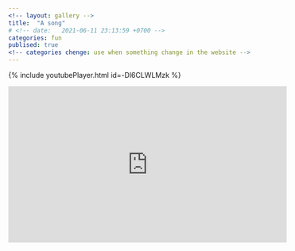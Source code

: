 ```yaml
---
<!-- layout: gallery -->
title:  "A song"
# <!-- date:   2021-06-11 23:13:59 +0700 -->
categories: fun
publised: true
<!-- categories chenge: use when something change in the website -->
---
```



<!-- [![IMAGE ALT TEXT](https://www.youtube.com/watch?v=-Dl6CLWLMzk/0.jpg)](https://www.youtube.com/watch?v=-Dl6CLWLMzk "Forever and One") -->

{% include youtubePlayer.html id=-Dl6CLWLMzk %}
<iframe width="560" height="315" src="https://www.youtube.com/embed/{{ include.id }}" frameborder="0" allow="accelerometer; autoplay; encrypted-media; gyroscope; picture-in-picture" allowfullscreen></iframe>

<!-- 
<iframe width="560" height="315" src="https://www.youtube.com/watch?v=-Dl6CLWLMzk" frameborder="0" allow="autoplay; encrypted-media" allowfullscreen></iframe> -->
